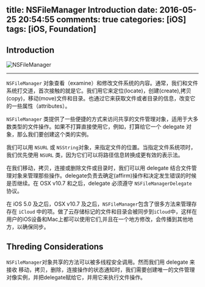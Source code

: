 title: NSFileManager Introduction
date: 2016-05-25 20:54:55
comments: true
categories: [iOS]
tags: [iOS, Foundation]
---
## Introduction

![NSFileManager](http://7xonmx.com1.z0.glb.clouddn.com/NSFileManager.png "NSFileManager")

---
`NSFileManager` 对象查看（examine）和修改文件系统的内容。通常，我们和文件系统打交道，首次接触的就是它。我们用它来定位(locate)，创建(create),拷贝(copy)，移动(move)文件和目录。也通过它来获取文件或者目录的信息，改变它的一些属性（attributes）。

`NSFileManager` 类提供了一些便捷的方式来访问共享的文件管理对象，适用于大多数类型的文件操作。如果不打算直接使用它，例如，打算给它一个 delegate 对象，那么我们要创建这个类的实例。

我们可以用 `NSURL` 或 `NSString`对象，来指定文件的位置。当指定文件系统项时，我们优先使用 `NSURL` 类，因为它们可以将路径信息转换成更有效的表示法。

在我们移动，拷贝，连接或删除文件或目录时，我们可以用 delegate 结合文件管理对象来管理那些操作。delegate负责去确定(affirm)操作和决定发生错误的时候是否继续。在 OSX v10.7 和之后，delegate 必须遵守 `NSFileManagerDelegate` 协议。

在 iOS 5.0 及之后，OSX v10.7 及之后，`NSFileManager`包含了很多方法来管理存存在 `iCloud` 中的项。做了云存储标记的文件和目录会被同步到`iCloud`中，这样在用户的iOS设备和Mac上都可以使用它们,并且在一个地方修改，会传播到其他地方，以确保同步。

## Threding Considerations
`NSFileManager`对象共享的方法可以被多线程安全调用。然而我们用 delegate 来接收 移动，拷贝，删除，连接操作的状态通知时，我们需要创建唯一的文件管理对像实例，并把delegate赋给它，并用它来执行文件操作。